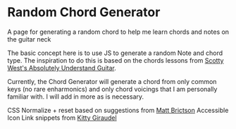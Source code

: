 # Random Chord Generator
A page for generating a random chord to help me learn chords and notes on the guitar neck

The basic concept here is to use JS to generate a random Note and chord type. 
The inspiration to do this is based on the chords lessons from [Scotty West's Absolutely Understand Guitar](https://youtu.be/Gg1L-sBIxnY?si=wiIQd68Dyt9Uye_F).

Currently, the Chord Generator will generate a chord from only common keys (no rare enharmonics)
and only chord voicings that I am personally familiar with. I will add in more as is necessary.

CSS Normalize + reset based on suggestions from [Matt Brictson](https://mattbrictson.com/blog/css-normalize-and-reset)
Accessible Icon Link snippets from [Kitty Giraudel](https://kittygiraudel.com/2020/12/10/accessible-icon-links/)